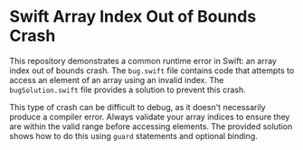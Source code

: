# Swift Array Index Out of Bounds Crash

This repository demonstrates a common runtime error in Swift: an array index out of bounds crash.  The `bug.swift` file contains code that attempts to access an element of an array using an invalid index.  The `bugSolution.swift` file provides a solution to prevent this crash.

This type of crash can be difficult to debug, as it doesn't necessarily produce a compiler error.  Always validate your array indices to ensure they are within the valid range before accessing elements.  The provided solution shows how to do this using `guard` statements and optional binding.